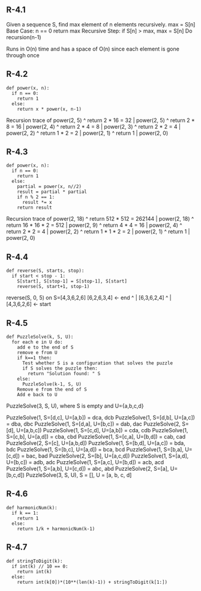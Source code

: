 ## R-4.1
Given a sequence S, find max element of n elements recursively.
max = S[n]
Base Case: n == 0
return max
Recursive Step:
if S[n] > max, max = S[n]
Do recursion(n-1)

Runs in O(n) time and has a space of O(n) since each element is gone through once

## R-4.2
```
def power(x, n):
  if n == 0:
    return 1
  else:
    return x * power(x, n-1)
```
Recursion trace of power(2, 5)
^
return 2 * 16 = 32
|
power(2, 5)
^
return 2 * 8 = 16
|
power(2, 4)
^
return 2 * 4 = 8
|
power(2, 3)
^
return 2 * 2 = 4
|
power(2, 2)
^
return 1 * 2 = 2
|
power(2, 1)
^
return 1
|
power(2, 0)

## R-4.3
```
def power(x, n):
  if n == 0:
    return 1
  else:
    partial = power(x, n//2)
    result = partial * partial
    if n % 2 == 1:
      result *= x
    return result
```
Recursion trace of power(2, 18)
^
return 512 * 512 = 262144
|
power(2, 18)
^
return 16 * 16 * 2 = 512
|
power(2, 9)
^
return 4 * 4 = 16
|
power(2, 4)
^
return 2 * 2 = 4
|
power(2, 2)
^
return 1 * 1 * 2 = 2
|
power(2, 1)
^
return 1
|
power(2, 0)

## R-4.4
```
def reverse(S, starts, stop):
  if start < stop - 1:
    S[start], S[stop-1] = S[stop-1], S[start]
    reverse(S, start+1, stop-1)
```
reverse(S, 0, 5) on S=[4,3,6,2,6]
[6,2,6,3,4] <- end
^
|
[6,3,6,2,4]
^
|
[4,3,6,2,6] <- start

## R-4.5
```
def PuzzleSolve(k, S, U):
  for each e in U do:
    add e to the end of S
    remove e from U
    if k==1 then:
      Test whether S is a configuration that solves the puzzle
      if S solves the puzzle then:
        return "Solution found: " S
    else:
      PuzzleSolve(k-1, S, U)
    Remove e from the end of S
    Add e back to U
```
PuzzleSolve(3, S, U), where S is empty and U={a,b,c,d}

PuzzleSolve(1, S=[d,c], U=[a,b]) = dca, dcb
PuzzleSolve(1, S=[d,b], U=[a,c]) = dba, dbc
PuzzleSolve(1, S=[d,a], U=[b,c]) = dab, dac
PuzzleSolve(2, S=[d], U=[a,b,c])
PuzzleSolve(1, S=[c,d], U=[a,b]) = cda, cdb
PuzzleSolve(1, S=[c,b], U=[a,d]) = cba, cbd
PuzzleSolve(1, S=[c,a], U=[b,d]) = cab, cad
PuzzleSolve(2, S=[c], U=[a,b,d])
PuzzleSolve(1, S=[b,d], U=[a,c]) = bda, bdc
PuzzleSolve(1, S=[b,c], U=[a,d]) = bca, bcd
PuzzleSolve(1, S=[b,a], U=[c,d]) = bac, bad
PuzzleSolve(2, S=[b], U=[a,c,d])
PuzzleSolve(1, S=[a,d], U=[b,c]) = adb, adc
PuzzleSolve(1, S=[a,c], U=[b,d]) = acb, acd
PuzzleSolve(1, S=[a,b], U=[c,d]) = abc, abd
PuzzleSolve(2, S=[a], U=[b,c,d])
PuzzleSolve(3, S, U), S = [], U = [a, b, c, d]

## R-4.6
```
def harmonicNum(k):
  if k == 1:
    return 1
  else:
    return 1/k + harmonicNum(k-1)
```

## R-4.7
```
def stringToDigit(k):
  if int(k) // 10 == 0:
    return int(k)
  else:
    return int(k[0])*(10**(len(k)-1)) + stringToDigit(k[1:])
```
